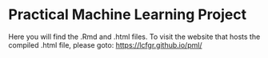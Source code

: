 # Practical Machine Learning Project

Here you will find the .Rmd and .html files. To visit the website that hosts the compiled .html file, please goto:
https://lcfgr.github.io/pml/
